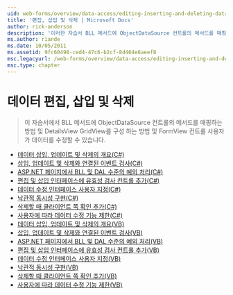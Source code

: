 ```yaml
---
uid: web-forms/overview/data-access/editing-inserting-and-deleting-data/index
title: '편집, 삽입 및 삭제 | Microsoft Docs'
author: rick-anderson
description: '이러한 자습서 BLL 메서드에 ObjectDataSource 컨트롤의 메서드를 매핑하는 방법 및 GridView, DetailsView 및 FormView co를 구성 하는 방법을 표시 하는 중...'
ms.author: riande
ms.date: 10/05/2011
ms.assetid: 9fc60498-ced4-47c6-b2cf-8d464e6aeef8
msc.legacyurl: /web-forms/overview/data-access/editing-inserting-and-deleting-data
msc.type: chapter
---
```

<a name="editing-inserting-and-deleting-data"></a>데이터 편집, 삽입 및 삭제
====================
> 이 자습서에서 BLL 메서드에 ObjectDataSource 컨트롤의 메서드를 매핑하는 방법 및 DetailsView GridView를 구성 하는 방법 및 FormView 컨트롤 사용자가 데이터를 수정할 수 있습니다.


- [데이터 삽입, 업데이트 및 삭제의 개요(C#)](an-overview-of-inserting-updating-and-deleting-data-cs.md)
- [삽입, 업데이트 및 삭제와 연결된 이벤트 검사(C#)](examining-the-events-associated-with-inserting-updating-and-deleting-cs.md)
- [ASP.NET 페이지에서 BLL 및 DAL 수준의 예외 처리(C#)](handling-bll-and-dal-level-exceptions-in-an-asp-net-page-cs.md)
- [편집 및 삽입 인터페이스에 유효성 검사 컨트롤 추가(C#)](adding-validation-controls-to-the-editing-and-inserting-interfaces-cs.md)
- [데이터 수정 인터페이스 사용자 지정(C#)](customizing-the-data-modification-interface-cs.md)
- [낙관적 동시성 구현(C#)](implementing-optimistic-concurrency-cs.md)
- [삭제할 때 클라이언트 쪽 확인 추가(C#)](adding-client-side-confirmation-when-deleting-cs.md)
- [사용자에 따라 데이터 수정 기능 제한(C#)](limiting-data-modification-functionality-based-on-the-user-cs.md)
- [데이터 삽입, 업데이트 및 삭제의 개요(VB)](an-overview-of-inserting-updating-and-deleting-data-vb.md)
- [삽입, 업데이트 및 삭제와 연결된 이벤트 검사(VB)](examining-the-events-associated-with-inserting-updating-and-deleting-vb.md)
- [ASP.NET 페이지에서 BLL 및 DAL 수준의 예외 처리(VB)](handling-bll-and-dal-level-exceptions-in-an-asp-net-page-vb.md)
- [편집 및 삽입 인터페이스에 유효성 검사 컨트롤 추가(VB)](adding-validation-controls-to-the-editing-and-inserting-interfaces-vb.md)
- [데이터 수정 인터페이스 사용자 지정(VB)](customizing-the-data-modification-interface-vb.md)
- [낙관적 동시성 구현(VB)](implementing-optimistic-concurrency-vb.md)
- [삭제할 때 클라이언트 쪽 확인 추가(VB)](adding-client-side-confirmation-when-deleting-vb.md)
- [사용자에 따라 데이터 수정 기능 제한(VB)](limiting-data-modification-functionality-based-on-the-user-vb.md)
